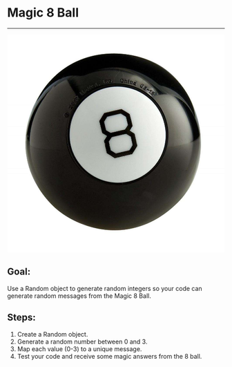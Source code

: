 

# Magic 8 Ball

<hr/>
<img src="./images/magic8ball.jpeg"/>

## Goal:

Use a Random object to generate random integers so your code can generate random messages from the Magic 8 Ball.

## Steps:

1. Create a Random object.
2. Generate a random number between 0 and 3.
3. Map each value (0-3) to a unique message.
4. Test your code and receive some magic answers from the 8 ball.



